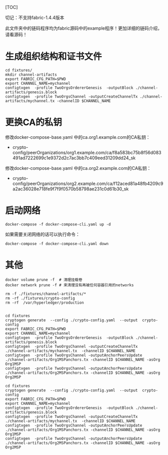 [TOC]

切记：不支持fabric-1.4.4版本

此文件夹中的链码程序均为fabric源码中的example程序！更加详细的链码介绍，请看源码！

# 生成组织结构和证书文件
```
cd fixtures/
mkdir channel-artifacts
export FABRIC_CFG_PATH=$PWD
export CHANNEL_NAME=mychannel
configtxgen  -profile TwoOrgsOrdererGenesis  -outputBlock ./channel-artifacts/genesis.block
configtxgen  -profile TwoOrgsChannel -outputCreateChannelTx ./channel-artifacts/mychannel.tx -channelID $CHANNEL_NAME
```
# 更换CA的私钥

修改docker-compose-base.yaml 中的ca.org1.example.com的CA私钥：
- crypto-config/peerOrganizations/org1.example.com/ca/f8a583bc75b8f56d083491ad7222699c1e9372d2c7ac3bb7c409eed31209dd24_sk

修改docker-compose-base.yaml 中的ca.org2.example.com的CA私钥：
- crypto-config/peerOrganizations/org2.example.com/ca/f12aced81a48fb4209c9a2ac36028e718fe9f7f9f0570b58798ae231c0d61b30_sk

# 启动网络

```
docker-compose -f docker-compose-cli.yaml up -d
```
如果需要关闭网络的话可以执行命令：
```
docker-compose -f docker-compose-cli.yaml down
```

# 其他

```
docker volume prune -f  # 清理挂载卷
docker network prune -f # 来清理没有再被任何容器引用的networks
```

```
rm -f ./fixtures/channel-artifacts/*
rm -rf ./fixtures/crypto-config
rm -rf  /var/hyperledger/production


cd fixtures
cryptogen generate  --config ./crypto-config.yaml  --output  crypto-config
export FABRIC_CFG_PATH=$PWD
export CHANNEL_NAME=mychannel
configtxgen  -profile TwoOrgsOrdererGenesis  -outputBlock ./channel-artifacts/genesis.block
configtxgen  -profile TwoOrgsChannel -outputCreateChannelTx  ./channel-artifacts/mychannel.tx  -channelID $CHANNEL_NAME
configtxgen  -profile TwoOrgsChannel -outputAnchorPeersUpdate ./channel-artifacts/Org1MSPanchors.tx -channelID $CHANNEL_NAME -asOrg Org1MSP
configtxgen  -profile TwoOrgsChannel -outputAnchorPeersUpdate ./channel-artifacts/Org2MSPanchors.tx -channelID $CHANNEL_NAME -asOrg Org2MSP

```

```
cd fixtures
cryptogen generate  --config ./crypto-config.yaml  --output  crypto-config
export FABRIC_CFG_PATH=$PWD
export CHANNEL_NAME=mychannel
configtxgen  -profile TwoOrgsOrdererGenesis  -outputBlock ./channel-artifacts/genesis.block
configtxgen  -profile TwoOrgsChannel -outputCreateChannelTx  ./channel-artifacts/mychannel.tx  -channelID $CHANNEL_NAME
configtxgen  -profile TwoOrgsChannel -outputAnchorPeersUpdate ./channel-artifacts/Org1MSPanchors.tx -channelID $CHANNEL_NAME -asOrg Org1MSP
configtxgen  -profile TwoOrgsChannel -outputAnchorPeersUpdate ./channel-artifacts/Org2MSPanchors.tx -channelID $CHANNEL_NAME -asOrg Org2MSP

```